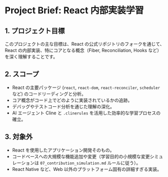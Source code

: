 # Project Brief: React 内部実装学習

## 1. プロジェクト目標

このプロジェクトの主な目標は、React の公式リポジトリのフォークを通じて、React の内部実装、特にコアとなる概念（Fiber, Reconciliation, Hooks など）を深く理解することです。

## 2. スコープ

*   React の主要パッケージ (`react`, `react-dom`, `react-reconciler`, `scheduler` など) のコードリーディングと分析。
*   コア概念がコード上でどのように実装されているかの追跡。
*   デバッグやテストコード分析を通じた理解の深化。
*   AI エージェント Cline と `.clinerules` を活用した効率的な学習プロセスの確立。

## 3. 対象外

*   React を使用したアプリケーション開発そのもの。
*   コードベースへの大規模な機能追加や変更（学習目的の小規模な変更シミュレーションは `07_contribution_simulation.md` ルールに従う）。
*   React Native など、Web 以外のプラットフォーム固有の詳細すぎる実装。
